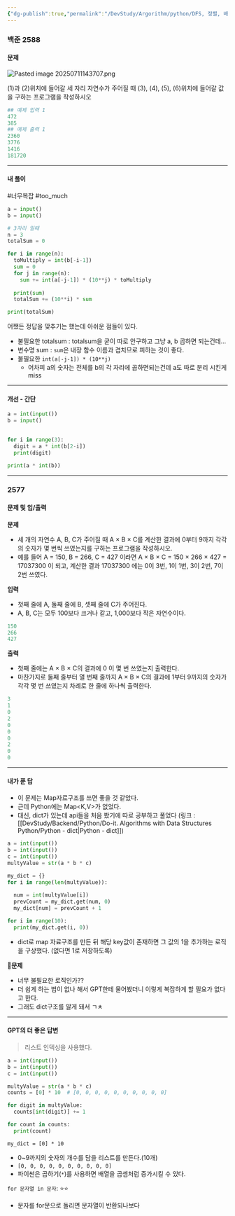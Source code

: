 ```yaml
---
{"dg-publish":true,"permalink":"/DevStudy/Argorithm/python/DFS, 정렬, 배열/BaekJoon - 2588, 2577/","noteIcon":"","created":"2025-07-11T14:36:35.483+09:00","updated":"2025-07-13T20:56:09.029+09:00"}
---
```




### 백준 2588
#### 문제 
![Pasted image 20250711143707.png](/img/user/supporter/image/Pasted%20image%2020250711143707.png)

(1)과 (2)위치에 들어갈 세 자리 자연수가 주어질 때 (3), (4), (5), (6)위치에 들어갈 값을 구하는 프로그램을 작성하시오

```python
## 예제 입력 1
472
385
## 예제 출력 1 
2360
3776
1416
181720
```
--- 
#### 내 풀이 
#너무복잡  #too_much
```python
a = input()
b = input()

# 3자리 일때
n = 3
totalSum = 0

for i in range(n):
  toMultiply = int(b[-i-1])
  sum = 0
  for j in range(n):
    sum += int(a[-j-1]) * (10**j) * toMultiply
    
  print(sum)
  totalSum += (10**i) * sum

print(totalSum)
```
어쨌든 정답을 맞추기는 했는데 아쉬운 점들이 있다.
 - 불필요한 totalsum : totalsum을 굳이 따로 안구하고 그냥 a, b 곱하면 되는건데...
 - 변수명 sum : `sum`은 내장 함수 이름과 겹치므로 피하는 것이 좋다.
 - 불필요한 `int(a[-j-1]) * (10**j)`
	 - 어차피 a의 숫자는 전체를 b의 각 자리에 곱하면되는건데 a도 따로 분리 시킨게 miss 

--- 
#### 개선 - 간단 

```python
a = int(input())
b = input()

  
for i in range(3):
  digit = a * int(b[2-i])
  print(digit)

print(a * int(b))
```

--- 

### 2577 

#### 문제 및 입/출력 
**문제** 
- 세 개의 자연수 A, B, C가 주어질 때 A × B × C를 계산한 결과에 0부터 9까지 각각의 숫자가 몇 번씩 쓰였는지를 구하는 프로그램을 작성하시오.
- 예를 들어 A = 150, B = 266, C = 427 이라면 A × B × C = 150 × 266 × 427 = 17037300 이 되고, 계산한 결과 17037300 에는 0이 3번, 1이 1번, 3이 2번, 7이 2번 쓰였다.

**입력** 
- 첫째 줄에 A, 둘째 줄에 B, 셋째 줄에 C가 주어진다. 
- A, B, C는 모두 100보다 크거나 같고, 1,000보다 작은 자연수이다.

```python
150
266
427
```

**출력**
- 첫째 줄에는 A × B × C의 결과에 0 이 몇 번 쓰였는지 출력한다. 
- 마찬가지로 둘째 줄부터 열 번째 줄까지 A × B × C의 결과에 1부터 9까지의 숫자가 각각 몇 번 쓰였는지 차례로 한 줄에 하나씩 출력한다.

```python
3
1
0
2
0
0
0
2
0
0
```

---
#### 내가 푼 답 
- 이 문제는 Map자료구조를 쓰면 좋을 것 같았다.
- 근데 Python에는 Map<K,V>가 없었다.
- 대신, dict가 있는데 api들을 처음 봤기에 따로 공부하고 풀었다
	(링크 : [[DevStudy/Backend/Python/Do-it. Algorithms with Data Structures Python/Python - dict\|Python - dict]])



```python
a = int(input())
b = int(input())
c = int(input())
multyValue = str(a * b * c)

my_dict = {}
for i in range(len(multyValue)):
  
  num = int(multyValue[i])
  prevCount = my_dict.get(num, 0)
  my_dict[num] = prevCount + 1

for i in range(10):
  print(my_dict.get(i, 0))
```
- dict로 map 자료구조를 만든 뒤 해당 key값이 존재하면 그 값의 1을 추가하는 로직을 구상했다. (없다면 1로 저장하도록)

**💢문제**
- 너무 불필요한 로직인가??
- 더 쉽게 하는 법이 없나 해서 GPT한테 물어봤더니 이렇게 복잡하게 할 필요가 없다고 한다.
- 그래도 dict구조를 알게 돼서 ㄱㅊ 

---
#### GPT의 더 좋은 답변 
> 리스트 인덱싱을 사용했다.


```PYTHON
a = int(input())
b = int(input())
c = int(input())

multyValue = str(a * b * c)
counts = [0] * 10  # [0, 0, 0, 0, 0, 0, 0, 0, 0, 0]

for digit in multyValue:
  counts[int(digit)] += 1

for count in counts:
  print(count)
```

`my_dict = [0] * 10`
- 0~9까지의 숫자의 개수를 담을 리스트를 만든다.(10개)
- `[0, 0, 0, 0, 0, 0, 0, 0, 0, 0]`
- 파이썬은 곱하기(`*`)를 사용하면 배열을 곱셈처럼 증가시킬 수 있다.

`for 문자열 in 문자`: ⭐⭐
- 문자를 for문으로 돌리면 문자열이 반환되나보다

